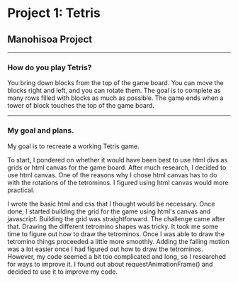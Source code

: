
# Project 1: Tetris

## Manohisoa Project

---

### How do you play Tetris?

You bring down blocks from the top of the game board. You can move the blocks right and left, and you can rotate them. The goal is to complete as many rows filled with blocks as much as possible. The game ends when a tower of block touches the top of the game board. 

--- 
### My goal and plans.

My goal is to recreate a working Tetris game. 

To start, I pondered on whether it would have been best to use html divs as grids or html canvas for the game board. After much research, I decided to use html canvas. One of the reasons why I chose html canvas has to do with the rotations of the tetrominos. I figured using html canvas would more practical. 

I wrote the basic html and css that I thought would be necessary. Once done, I started building the grid for the game using html's canvas and javascript. Building the grid was straightforward. The challenge came after that. Drawing the different tetromino shapes was tricky. It took me some time to figure out how to draw the tetrominos. Once I was able to draw the tetromino things proceeded a little more smoothly. Adding the falling motion was a lot easier once I had figured out how to draw the tetrominos. However, my code seemed a bit too complicated and long, so I researched for ways to improve it. I found out about requestAnimationFrame() and decided to use it to improve my code. 